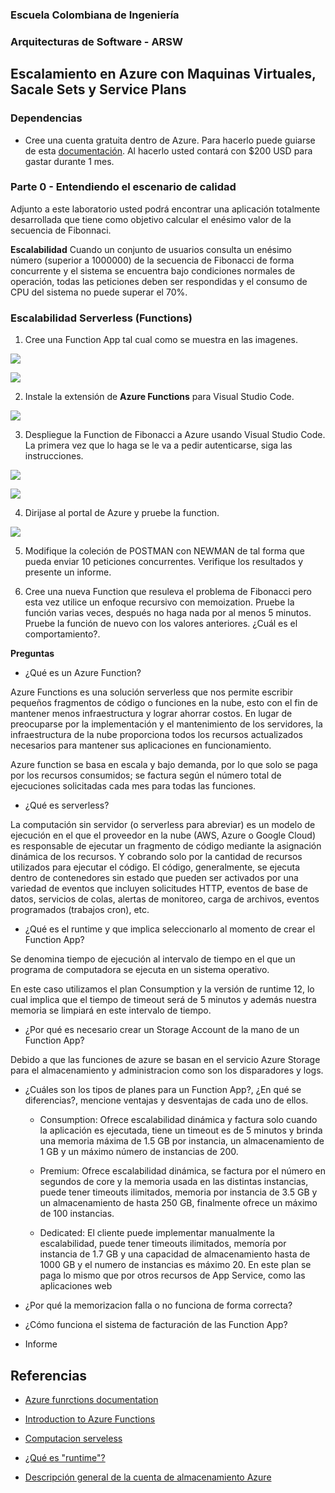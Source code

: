 ### Escuela Colombiana de Ingeniería
### Arquitecturas de Software - ARSW

## Escalamiento en Azure con Maquinas Virtuales, Sacale Sets y Service Plans

### Dependencias
* Cree una cuenta gratuita dentro de Azure. Para hacerlo puede guiarse de esta [documentación](https://azure.microsoft.com/en-us/free/search/?&ef_id=Cj0KCQiA2ITuBRDkARIsAMK9Q7MuvuTqIfK15LWfaM7bLL_QsBbC5XhJJezUbcfx-qAnfPjH568chTMaAkAsEALw_wcB:G:s&OCID=AID2000068_SEM_alOkB9ZE&MarinID=alOkB9ZE_368060503322_%2Bazure_b_c__79187603991_kwd-23159435208&lnkd=Google_Azure_Brand&dclid=CjgKEAiA2ITuBRDchty8lqPlzS4SJAC3x4k1mAxU7XNhWdOSESfffUnMNjLWcAIuikQnj3C4U8xRG_D_BwE). Al hacerlo usted contará con $200 USD para gastar durante 1 mes.

### Parte 0 - Entendiendo el escenario de calidad

Adjunto a este laboratorio usted podrá encontrar una aplicación totalmente desarrollada que tiene como objetivo calcular el enésimo valor de la secuencia de Fibonnaci.

**Escalabilidad**
Cuando un conjunto de usuarios consulta un enésimo número (superior a 1000000) de la secuencia de Fibonacci de forma concurrente y el sistema se encuentra bajo condiciones normales de operación, todas las peticiones deben ser respondidas y el consumo de CPU del sistema no puede superar el 70%.

### Escalabilidad Serverless (Functions)

1. Cree una Function App tal cual como se muestra en las  imagenes.

![](images/part3/part3-function-config.png)

![](images/part3/part3-function-configii.png)

2. Instale la extensión de **Azure Functions** para Visual Studio Code.

![](images/part3/part3-install-extension.png)

3. Despliegue la Function de Fibonacci a Azure usando Visual Studio Code. La primera vez que lo haga se le va a pedir autenticarse, siga las instrucciones.

![](images/part3/part3-deploy-function-1.png)

![](images/part3/part3-deploy-function-2.png)

4. Dirijase al portal de Azure y pruebe la function.

![](images/part3/part3-test-function.png)

5. Modifique la coleción de POSTMAN con NEWMAN de tal forma que pueda enviar 10 peticiones concurrentes. Verifique los resultados y presente un informe.

6. Cree una nueva Function que resuleva el problema de Fibonacci pero esta vez utilice un enfoque recursivo con memoization. Pruebe la función varias veces, después no haga nada por al menos 5 minutos. Pruebe la función de nuevo con los valores anteriores. ¿Cuál es el comportamiento?.

**Preguntas**

* ¿Qué es un Azure Function?

Azure Functions es una solución serverless que nos  permite escribir pequeños fragmentos de código o funciones en la nube, esto con el fin de mantener menos infraestructura y lograr ahorrar costos. En lugar de preocuparse por la implementación y el mantenimiento de los servidores, la infraestructura de la nube proporciona todos los recursos actualizados necesarios para mantener sus aplicaciones en funcionamiento.

Azure function se basa en escala y bajo demanda, por lo que solo se paga por los recursos consumidos; se factura según el número total de ejecuciones solicitadas cada mes para todas las funciones. 

* ¿Qué es serverless?

La computación sin servidor (o serverless para abreviar) es un modelo de ejecución en el que el proveedor en la nube (AWS, Azure o Google Cloud) es responsable de ejecutar un fragmento de código mediante la asignación dinámica de los recursos. Y cobrando solo por la cantidad de recursos utilizados para ejecutar el código. El código, generalmente, se ejecuta dentro de contenedores sin estado que pueden ser activados por una variedad de eventos que incluyen solicitudes HTTP, eventos de base de datos, servicios de colas, alertas de monitoreo, carga de archivos, eventos programados (trabajos cron), etc.

* ¿Qué es el runtime y que implica seleccionarlo al momento de crear el Function App?

Se denomina tiempo de ejecución al intervalo de tiempo en el que un programa de computadora se ejecuta en un sistema operativo.

 En este caso utilizamos el plan Consumption y la versión de runtime 12, lo cual implica que el tiempo de timeout será de 5 minutos y además nuestra memoria se limpiará en este intervalo de tiempo.


* ¿Por qué es necesario crear un Storage Account de la mano de un Function App?

Debido a que las funciones de azure se basan en el servicio Azure Storage para el almacenamiento y administracion como son los disparadores y logs.

* ¿Cuáles son los tipos de planes para un Function App?, ¿En qué se diferencias?, mencione ventajas y desventajas de 
cada uno de ellos.

    * Consumption: Ofrece escalabilidad dinámica y factura solo cuando la aplicación es ejecutada, tiene un timeout es de 5 minutos y brinda una memoria máxima de 1.5 GB por instancia, un almacenamiento de 1 GB y un máximo número de instancias de 200.

    * Premium: Ofrece escalabilidad dinámica, se factura por el número en segundos de core y la memoria usada en las distintas instancias, puede tener timeouts ilimitados, memoria por instancia de 3.5 GB y un almacenamiento de hasta 250 GB, finalmente ofrece un máximo de 100 instancias.
    
    * Dedicated: El cliente puede implementar manualmente la escalabilidad, puede tener timeouts ilimitados, memoría por instancia de 1.7 GB y una capacidad de almacenamiento hasta de 1000 GB y el numero de instancias es máximo 20. En este plan se paga lo mismo que por otros recursos de App Service, como las aplicaciones web

* ¿Por qué la memorizacion falla o no funciona de forma correcta?

* ¿Cómo funciona el sistema de facturación de las Function App?

* Informe


## Referencias

* [Azure funrctions documentation](https://docs.microsoft.com/en-us/azure/azure-functions/)

* [Introduction to Azure Functions](https://docs.microsoft.com/en-us/azure/azure-functions/functions-overview)

* [Computacion serveless](https://serverless-stack.com/chapters/es/what-is-serverless.html)

* [¿Qué es "runtime"?](https://www.it-swarm-es.com/es/terminology/que-es-runtime/970647593/)

* [Descripción general de la cuenta de almacenamiento Azure](https://docs.microsoft.com/en-us/azure/storage/common/storage-account-overview)

